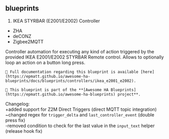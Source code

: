 ## blueprints

1. IKEA STYRBAR (E2001/E2002) Controller
- ZHA
- deCONZ
- Zigbee2MQTT  

Controller automation for executing any kind of action triggered by the provided IKEA E2001/E2002 STYRBAR Remote control. Allows to optionally loop an action on a button long press.

	📕 Full documentation regarding this blueprint is available [here](https://epmatt.github.io/awesome-ha-blueprints/docs/blueprints/controllers/ikea_e2001_e2002).
	
	🚀 This blueprint is part of the **[Awesome HA Blueprints](https://epmatt.github.io/awesome-ha-blueprints) project**.

Changelog:  
+added support for Z2M Direct Triggers (direct MQTT topic integration)  
~changed regex for `trigger_delta` and `last_controller_event` (double press fix)  
-removed condition to check for the last value in the `input_text` helper (release hook fix)
